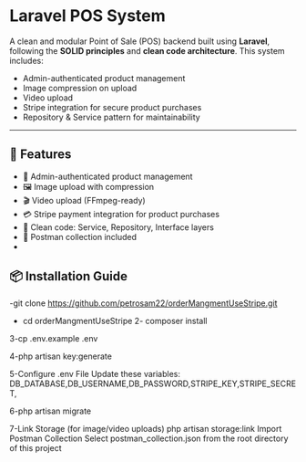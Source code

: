 # Laravel POS System

A clean and modular Point of Sale (POS) backend built using **Laravel**, following the **SOLID principles** and **clean code architecture**. This system includes:

- Admin-authenticated product management
- Image compression on upload
- Video upload  
- Stripe integration for secure product purchases
- Repository & Service pattern for maintainability

---

## 🚀 Features
- 🔐 Admin-authenticated product management
- 🖼️ Image upload with compression
- 🎬 Video upload (FFmpeg-ready)
- 💳 Stripe payment integration for product purchases
- 🧱 Clean code: Service, Repository, Interface layers
- 🧾 Postman collection included
- 
## 📦 Installation Guide
-git clone https://github.com/petrosam22/orderMangmentUseStripe.git


 - cd orderMangmentUseStripe
2- composer install

   
3-cp .env.example .env


4-php artisan key:generate


5-Configure .env File
Update these variables:
DB_DATABASE,DB_USERNAME,DB_PASSWORD,STRIPE_KEY,STRIPE_SECRET,


 6-php artisan migrate
 
7-Link Storage (for image/video uploads)
php artisan storage:link
Import Postman Collection
Select postman_collection.json from the root directory of this project


